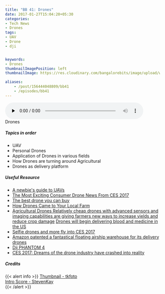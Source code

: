 ```yaml
---
title: "BB 41: Drones"
date: 2017-01-27T15:04:20+05:30
categories:
- Tech News
- Drones
tags:
- UAV
- Drone
- dji


keywords:
- Drones
thumbnailImagePosition: left
thumbnailImage: https://res.cloudinary.com/bangalorebits/image/upload/w_400,h_400,c_fill,r_max/v1517410310/bb-episode-assets/bb41-thumbnail.jpg

aliases:
    - /post/156444048809/bb41
    - /episodes/bb41
---
```

<audio controls="controls" controls style="width: 450px;" preload="none" id="audio_player"><source  src='http://bangalorebits.s3.amazonaws.com/2017/BB_EP41_2017-04.mp3' type="audio/mp3">  </audio>
<BR>
Drones
<!--more-->
##### Topics in order
- UAV
- Personal Drones
- Application of Drones in various fields
- How Drones are turning around Agricultural
- Drones as delivery platform

##### Useful Resource
*   [A newbie's guide to UAVs](http://diydrones.com/profiles/blogs/a-newbies-guide-to-uavs)
*   [The Most Exciting Consumer Drone News From CES 2017](http://www.forbes.com/sites/zarastone/2017/01/10/the-most-exciting-consumer-drone-news-from-ces-2017/#564b7babe7ee)
*   [The best drone you can buy](http://www.theverge.com/2014/7/31/5954891/best-drone-you-can-buy)
*   [How Drones Came to Your Local Farm](https://www.technologyreview.com/s/526491/agricultural-drones/)
*   [Agricultural Drones Relatively cheap drones with advanced sensors and imaging capabilities are giving farmers new ways to increase yields and reduce crop damage](http://indiatoday.intoday.in/story/indian-council-of-agricultural-research-drones-sensagri-monitor-crop-health-monitor-soil-health/1/719060.html)
    [Drones will begin delivering blood and medicine in the US](http://www.theverge.com/2016/8/2/12350274/zipline-drone-delivery-us-launch-blood-medicine)
*   [Selfie drones and more fly into CES 2017](https://finance.yahoo.com/news/new-drones-ces-2017-045700324.html)
*   [Amazon patented a fantastical floating airship warehouse for its delivery drones](http://www.theverge.com/2016/12/29/14114190/amazon-patent-drone-airship-delivery)
*   [Dji PHANTOM 4](https://www.dji.com/phantom-4)
*   [CES 2017: Dreams of the drone industry have crashed into reality](http://economictimes.indiatimes.com/articleshow/56535316.cms?utm_source=contentofinterest&utm_medium=text&utm_campaign=cppst)
##### Credits

{{< alert info  >}}
  [Thumbnail - tkfoto](tkfoto.com.sg) <BR>
  [Intro Score - StevenKay](https://plus.google.com/+StevenKay_Detachment)<BR>
{{< /alert >}}
